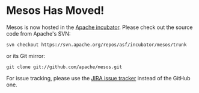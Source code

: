 # Mesos Has Moved!

Mesos is now hosted in the [Apache incubator](http://incubator.apache.org/mesos).
Please check out the source code from Apache's SVN:

    svn checkout https://svn.apache.org/repos/asf/incubator/mesos/trunk

or its Git mirror:

    git clone git://github.com/apache/mesos.git

For issue tracking, please use the [JIRA issue tracker](https://issues.apache.org/jira/browse/MESOS) instead of the GitHub one.
